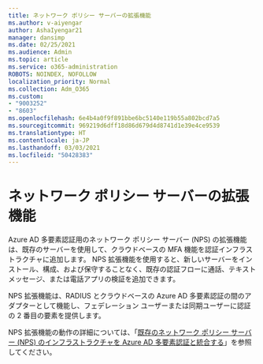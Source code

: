 ```yaml
---
title: ネットワーク ポリシー サーバーの拡張機能
ms.author: v-aiyengar
author: AshaIyengar21
manager: dansimp
ms.date: 02/25/2021
ms.audience: Admin
ms.topic: article
ms.service: o365-administration
ROBOTS: NOINDEX, NOFOLLOW
localization_priority: Normal
ms.collection: Adm_O365
ms.custom:
- "9003252"
- "8603"
ms.openlocfilehash: 6e4b4a0f9f891bbe6bc5140e119b55a802bcd7a5
ms.sourcegitcommit: 969219d6dff18d86d679d4d8741d1e39e4ce9539
ms.translationtype: HT
ms.contentlocale: ja-JP
ms.lasthandoff: 03/03/2021
ms.locfileid: "50428383"
---
```

# <a name="network-policy-server-extension"></a>ネットワーク ポリシー サーバーの拡張機能

Azure AD 多要素認証用のネットワーク ポリシー サーバー (NPS) の拡張機能は、既存のサーバーを使用して、クラウドベースの MFA 機能を認証インフラストラクチャに追加します。 NPS 拡張機能を使用すると、新しいサーバーをインストール、構成、および保守することなく、既存の認証フローに通話、テキスト メッセージ、または電話アプリの検証を追加できます。

NPS 拡張機能は、RADIUS とクラウドベースの Azure AD 多要素認証の間のアダプターとして機能し、フェデレーション ユーザーまたは同期ユーザーに認証の 2 番目の要素を提供します。

NPS 拡張機能の動作の詳細については、「[既存のネットワーク ポリシー サーバー (NPS) のインフラストラクチャを Azure AD 多要素認証と統合する](https://docs.microsoft.com/azure/active-directory/authentication/howto-mfa-nps-extension)」を参照してください。
